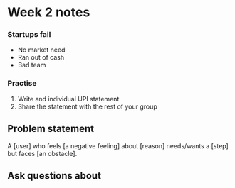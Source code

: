 # Week 2 notes

### Startups fail
- No market need
- Ran out of cash
- Bad team

### Practise
1. Write and individual UPI statement
2. Share the statement with the rest of your group

## Problem statement
A [user] who feels [a negative feeling] about [reason] needs/wants a [step] but faces [an obstacle].

## Ask questions about